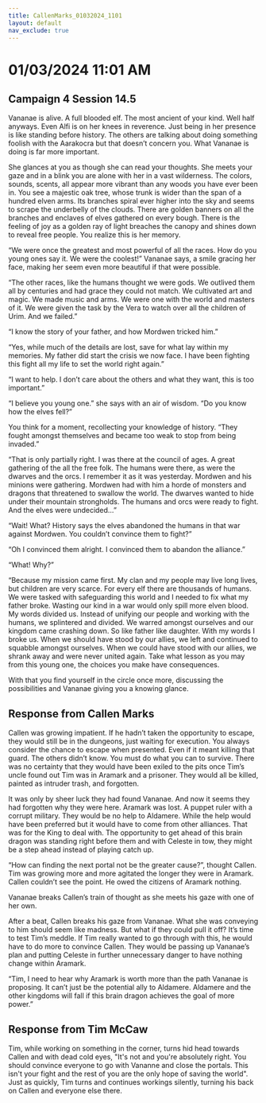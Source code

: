 ```yaml
---
title: CallenMarks_01032024_1101
layout: default
nav_exclude: true
---
```


# 01/03/2024 11:01 AM
## Campaign 4 Session 14.5

Vananae is alive.  A full blooded elf.  The most ancient of your kind.  Well half anyways.  Even Alfi is on her knees in reverence.  Just being in her presence is like standing before history.  The others are talking about doing something foolish with the Aarakocra but that doesn’t concern you.  What Vananae is doing is far more important.

She glances at you as though she can read your thoughts.  She meets your gaze and in a blink you are alone with her in a vast wilderness.  The colors, sounds, scents, all appear more vibrant than any woods you have ever been in.  You see a majestic oak tree, whose trunk is wider than the span of a hundred elven arms.  Its branches spiral ever higher into the sky and seems to scrape the underbelly of the clouds.  There are golden banners on all the branches and enclaves of elves gathered on every bough.  There is the feeling of joy as a golden ray of light breaches the canopy and shines down to reveal free people.  You realize this is her memory.

“We were once the greatest and most powerful of all the races.  How do you young ones say it.  We were the coolest!” Vananae says, a smile gracing her face, making her seem even more beautiful if that were possible.

“The other races, like the humans thought we were gods.  We outlived them all by centuries and had grace they could not match.  We cultivated art and magic.  We made music and arms.  We were one with the world and masters of it.  We were given the task by the Vera to watch over all the children of Urim. And we failed.”

“I know the story of your father, and how Mordwen tricked him.”

“Yes, while much of the details are lost, save for what lay within my memories.  My father did start the crisis we now face.  I have been fighting this fight all my life to set the world right again.”

“I want to help.  I don’t care about the others and what they want, this is too important.”

“I believe you young one.” she says with an air of wisdom. “Do you know how the elves fell?”

You think for a moment, recollecting your knowledge of history. “They fought amongst themselves and became too weak to stop from being invaded.” 

“That is only partially right.  I was there at the council of ages.  A great gathering of the all the free folk.  The humans were there, as were the dwarves and the orcs.    I remember it as it was yesterday.  Mordwen and his minions were gathering.  Mordwen had with him a horde of monsters and dragons that threatened to swallow the world.  The dwarves wanted to hide under their mountain strongholds.  The humans and orcs were ready to fight. And the elves were undecided…”

“Wait! What? History says the elves abandoned the humans in that war against Mordwen.  You couldn’t convince them to fight?”

“Oh I convinced them alright.  I convinced them to abandon the alliance.”

“What! Why?”

“Because my mission came first.  My clan and my people may live long lives, but children are very scarce.  For every elf there are thousands of humans.  We were tasked with safeguarding this world and I needed to fix what my father broke.  Wasting our kind in a war would only spill more elven blood.  My words divided us.  Instead of unifying our people and working with the humans, we splintered and divided.  We warred amongst ourselves and our kingdom came crashing down.  So like father like daughter.  With my words I broke us.  When we should have stood by our allies, we left and continued to squabble amongst ourselves.  When we could have stood with our allies, we shrank away and were never united again.  Take what lesson as you may from this young one, the choices you make have consequences.

With that you find yourself in the circle once more, discussing the possibilities and Vananae giving you a knowing glance.

## Response from Callen Marks
Callen was growing impatient. If he hadn’t taken the opportunity to escape, they would still be in the dungeons, just waiting for execution. You always consider the chance to escape when presented. Even if it meant killing that guard. The others didn’t know. You must do what you can to survive. There was no certainty that they would have been exiled to the pits once Tim’s uncle found out Tim was in Aramark and a prisoner. They would all be killed, painted as intruder trash, and forgotten. 

It was only by sheer luck they had found Vananae. And now it seems they had forgotten why they were here. Aramark was lost. A puppet ruler with a corrupt military. They would be no help to Aldamere. While the help would have been preferred but it would have to come from other alliances. That was for the King to deal with. The opportunity to get ahead of this brain dragon was standing right before them and with Celeste in tow, they might be a step ahead instead of playing catch up.

“How can finding the next portal not be the greater cause?”, thought Callen. Tim was growing more and more agitated the longer they were in Aramark. Callen couldn’t see the point. He owed the citizens of Aramark nothing.

Vananae breaks Callen’s train of thought as she meets his gaze with one of her own.

After a beat, Callen breaks his gaze from Vananae. What she was conveying to him should seem like madness. But what if they could pull it off? It’s time to test Tim’s meddle. If Tim really wanted to go through with this, he would have to do more to convince Callen. They would be passing up Vananae’s plan and putting Celeste in further unnecessary danger to have nothing change within Aramark.

“Tim, I need to hear why Aramark is worth more than the path Vananae is proposing. It can’t just be the potential ally to Aldamere. Aldamere and the other kingdoms will fall if this brain dragon achieves the goal of more power.”

## Response from Tim McCaw
Tim, while working on something in the corner, turns hid head towards Callen and with dead cold eyes, "It's not and you're absolutely right. You should convince everyone to go with Vananne and close the portals. This isn't your fight and the rest of you are the only hope of saving the world". Just as quickly, Tim turns and continues workings silently, turning his back on Callen and everyone else there.